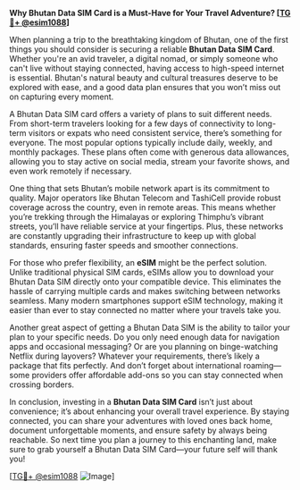 **Why Bhutan Data SIM Card is a Must-Have for Your Travel Adventure? [[TG💪+ @esim1088](https://t.me/s/esim1088)]**

When planning a trip to the breathtaking kingdom of Bhutan, one of the first things you should consider is securing a reliable **Bhutan Data SIM Card**. Whether you're an avid traveler, a digital nomad, or simply someone who can't live without staying connected, having access to high-speed internet is essential. Bhutan's natural beauty and cultural treasures deserve to be explored with ease, and a good data plan ensures that you won’t miss out on capturing every moment.

A Bhutan Data SIM card offers a variety of plans to suit different needs. From short-term travelers looking for a few days of connectivity to long-term visitors or expats who need consistent service, there’s something for everyone. The most popular options typically include daily, weekly, and monthly packages. These plans often come with generous data allowances, allowing you to stay active on social media, stream your favorite shows, and even work remotely if necessary.

One thing that sets Bhutan’s mobile network apart is its commitment to quality. Major operators like Bhutan Telecom and TashiCell provide robust coverage across the country, even in remote areas. This means whether you’re trekking through the Himalayas or exploring Thimphu’s vibrant streets, you’ll have reliable service at your fingertips. Plus, these networks are constantly upgrading their infrastructure to keep up with global standards, ensuring faster speeds and smoother connections.

For those who prefer flexibility, an **eSIM** might be the perfect solution. Unlike traditional physical SIM cards, eSIMs allow you to download your Bhutan Data SIM directly onto your compatible device. This eliminates the hassle of carrying multiple cards and makes switching between networks seamless. Many modern smartphones support eSIM technology, making it easier than ever to stay connected no matter where your travels take you.

Another great aspect of getting a Bhutan Data SIM is the ability to tailor your plan to your specific needs. Do you only need enough data for navigation apps and occasional messaging? Or are you planning on binge-watching Netflix during layovers? Whatever your requirements, there’s likely a package that fits perfectly. And don’t forget about international roaming—some providers offer affordable add-ons so you can stay connected when crossing borders.

In conclusion, investing in a **Bhutan Data SIM Card** isn’t just about convenience; it’s about enhancing your overall travel experience. By staying connected, you can share your adventures with loved ones back home, document unforgettable moments, and ensure safety by always being reachable. So next time you plan a journey to this enchanting land, make sure to grab yourself a Bhutan Data SIM Card—your future self will thank you!

[[TG💪+ @esim1088](https://t.me/s/esim1088) ![Image](https://i.postimg.cc/Y0z9fWf4/image.png)]